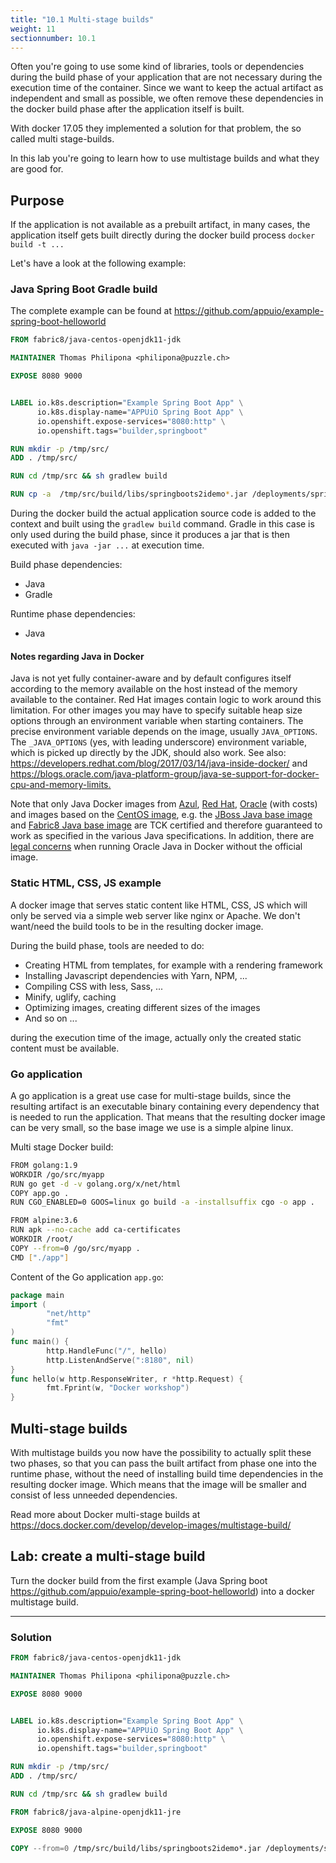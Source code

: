 ```yaml
---
title: "10.1 Multi-stage builds"
weight: 11
sectionnumber: 10.1
---
```


Often you're going to use some kind of libraries, tools or dependencies during the build phase of your application that are not necessary during the execution time of the container. Since we want to keep the actual artifact as independent and small as possible, we often remove these dependencies in the docker build phase after the application itself is built.

With docker 17.05 they implemented a solution for that problem, the so called multi stage-builds.

In this lab you're going to learn how to use multistage builds and what they are good for.


## Purpose

If the application is not available as a prebuilt artifact, in many cases, the application itself gets built directly during the docker build process `docker build -t ...`

Let's have a look at the following example:


### Java Spring Boot Gradle build

The complete example can be found at <https://github.com/appuio/example-spring-boot-helloworld>

```Dockerfile
FROM fabric8/java-centos-openjdk11-jdk

MAINTAINER Thomas Philipona <philipona@puzzle.ch>

EXPOSE 8080 9000


LABEL io.k8s.description="Example Spring Boot App" \
      io.k8s.display-name="APPUiO Spring Boot App" \
      io.openshift.expose-services="8080:http" \
      io.openshift.tags="builder,springboot"

RUN mkdir -p /tmp/src/
ADD . /tmp/src/

RUN cd /tmp/src && sh gradlew build

RUN cp -a  /tmp/src/build/libs/springboots2idemo*.jar /deployments/springboots2idemo.jar

```

During the docker build the actual application source code is added to the context and built using the `gradlew build` command.
Gradle in this case is only used during the build phase, since it produces a jar that is then executed with `java -jar ...` at execution time.

Build phase dependencies:

* Java
* Gradle

Runtime phase dependencies:

* Java


#### Notes regarding Java in Docker

Java is not yet fully container-aware and by default configures itself according to the memory
available on the host instead of the memory available to the container. Red Hat images contain
logic to work around this limitation. For other images you may have to specify suitable heap size
options through an environment variable when starting containers.
The precise environment variable depends on the image, usually `JAVA_OPTIONS`.
The `_JAVA_OPTIONS` (yes, with leading underscore) environment variable, which is picked up directly
by the JDK, should also work. See also: <https://developers.redhat.com/blog/2017/03/14/java-inside-docker/>
and <https://blogs.oracle.com/java-platform-group/java-se-support-for-docker-cpu-and-memory-limits.>

Note that only Java Docker images from [Azul](https://hub.docker.com/u/azul/),
[Red Hat](https://access.redhat.com/containers/),
[Oracle](https://store.docker.com/images/oracle-serverjre-8) (with costs)
and images based on the [CentOS image](https://hub.docker.com/_/centos/),
e.g. the [JBoss Java base image](https://hub.docker.com/r/jboss/base-jdk/) and
[Fabric8 Java base image](https://hub.docker.com/r/fabric8/java-jboss-openjdk8-jdk/)
are TCK certified and therefore guaranteed to work as specified in the various Java specifications.
In addition, there are [legal concerns](https://www.infoq.com/news/2016/03/docker-java) when running
Oracle Java in Docker without the official image.


### Static HTML, CSS, JS example

A docker image that serves  static content like HTML, CSS, JS which will only be served via a simple web server like nginx or Apache. We don't want/need the build tools to be in the resulting docker image.

During the build phase, tools are needed to do:

* Creating HTML from templates, for example with a rendering framework
* Installing Javascript dependencies with Yarn, NPM, ...
* Compiling CSS with less, Sass, ...
* Minify, uglify, caching
* Optimizing images, creating different sizes of the images
* And so on ...

during the execution time of the image, actually only the created static content must be available.


### Go application

A go application is a great use case for multi-stage builds, since the resulting artifact is an executable binary containing every dependency that is needed to run the application. That means that the resulting docker image can be very small, so the base image we use is a simple alpine linux.

Multi stage Docker build:

```bash
FROM golang:1.9
WORKDIR /go/src/myapp
RUN go get -d -v golang.org/x/net/html
COPY app.go .
RUN CGO_ENABLED=0 GOOS=linux go build -a -installsuffix cgo -o app .

FROM alpine:3.6  
RUN apk --no-cache add ca-certificates
WORKDIR /root/
COPY --from=0 /go/src/myapp .
CMD ["./app"]
```

Content of the Go application `app.go`:

```go
package main
import (
        "net/http"
        "fmt"
)
func main() {
        http.HandleFunc("/", hello)
        http.ListenAndServe(":8180", nil)
}
func hello(w http.ResponseWriter, r *http.Request) {
        fmt.Fprint(w, "Docker workshop")
}
```


## Multi-stage builds

With multistage builds you now have the possibility to actually split these two phases, so that you can pass the built artifact from phase one into the runtime phase, without the need of installing build time dependencies in the resulting docker image. Which means that the image will be smaller and consist of less unneeded dependencies.

Read more about Docker multi-stage builds at <https://docs.docker.com/develop/develop-images/multistage-build/>


## Lab: create a multi-stage build

Turn the docker build from the first example (Java Spring boot <https://github.com/appuio/example-spring-boot-helloworld>) into a docker multistage build.

---


### Solution

```Dockerfile
FROM fabric8/java-centos-openjdk11-jdk

MAINTAINER Thomas Philipona <philipona@puzzle.ch>

EXPOSE 8080 9000


LABEL io.k8s.description="Example Spring Boot App" \
      io.k8s.display-name="APPUiO Spring Boot App" \
      io.openshift.expose-services="8080:http" \
      io.openshift.tags="builder,springboot"

RUN mkdir -p /tmp/src/
ADD . /tmp/src/

RUN cd /tmp/src && sh gradlew build

FROM fabric8/java-alpine-openjdk11-jre

EXPOSE 8080 9000

COPY --from=0 /tmp/src/build/libs/springboots2idemo*.jar /deployments/springboots2idemo.jar
```
